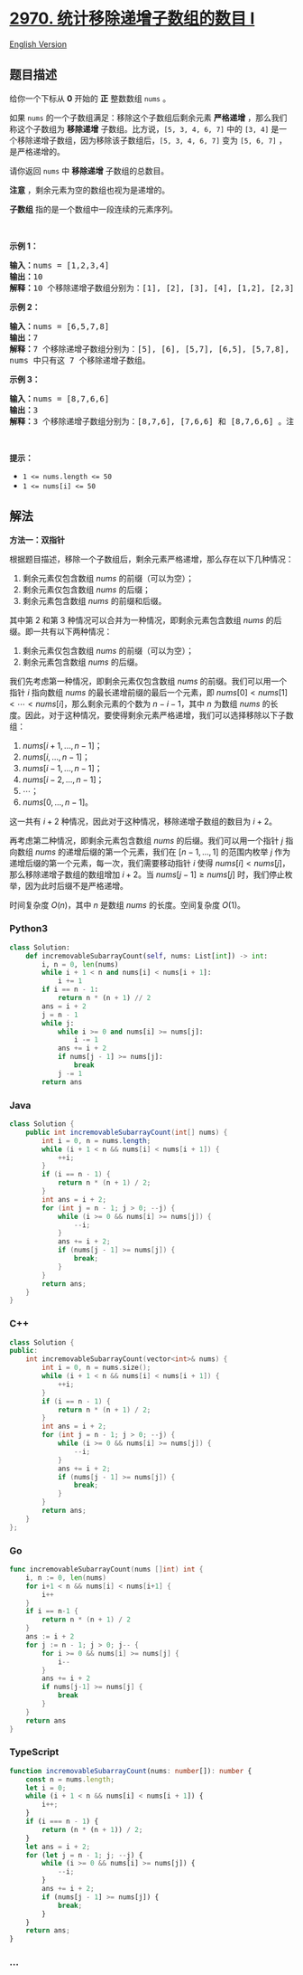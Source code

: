 # [2970. 统计移除递增子数组的数目 I](https://leetcode.cn/problems/count-the-number-of-incremovable-subarrays-i)

[English Version](/solution/2900-2999/2970.Count%20the%20Number%20of%20Incremovable%20Subarrays%20I/README_EN.md)

## 题目描述

<!-- 这里写题目描述 -->

<p>给你一个下标从 <strong>0</strong>&nbsp;开始的 <b>正</b>&nbsp;整数数组&nbsp;<code>nums</code>&nbsp;。</p>

<p>如果 <code>nums</code>&nbsp;的一个子数组满足：移除这个子数组后剩余元素 <strong>严格递增</strong>&nbsp;，那么我们称这个子数组为 <strong>移除递增</strong>&nbsp;子数组。比方说，<code>[5, 3, 4, 6, 7]</code>&nbsp;中的 <code>[3, 4]</code>&nbsp;是一个移除递增子数组，因为移除该子数组后，<code>[5, 3, 4, 6, 7]</code>&nbsp;变为&nbsp;<code>[5, 6, 7]</code>&nbsp;，是严格递增的。</p>

<p>请你返回 <code>nums</code>&nbsp;中 <b>移除递增</b>&nbsp;子数组的总数目。</p>

<p><b>注意</b>&nbsp;，剩余元素为空的数组也视为是递增的。</p>

<p><strong>子数组</strong> 指的是一个数组中一段连续的元素序列。</p>

<p>&nbsp;</p>

<p><strong class="example">示例 1：</strong></p>

<pre>
<b>输入：</b>nums = [1,2,3,4]
<b>输出：</b>10
<b>解释：</b>10 个移除递增子数组分别为：[1], [2], [3], [4], [1,2], [2,3], [3,4], [1,2,3], [2,3,4] 和 [1,2,3,4]。移除任意一个子数组后，剩余元素都是递增的。注意，空数组不是移除递增子数组。
</pre>

<p><strong class="example">示例 2：</strong></p>

<pre>
<b>输入：</b>nums = [6,5,7,8]
<b>输出：</b>7
<b>解释：</b>7<strong>&nbsp;</strong>个移除递增子数组分别为：[5], [6], [5,7], [6,5], [5,7,8], [6,5,7] 和 [6,5,7,8] 。
nums 中只有这 7 个移除递增子数组。
</pre>

<p><strong class="example">示例 3：</strong></p>

<pre>
<b>输入：</b>nums = [8,7,6,6]
<b>输出：</b>3
<b>解释：</b>3 个移除递增子数组分别为：[8,7,6], [7,6,6] 和 [8,7,6,6] 。注意 [8,7] 不是移除递增子数组因为移除 [8,7] 后 nums 变为 [6,6] ，它不是严格递增的。
</pre>

<p>&nbsp;</p>

<p><strong>提示：</strong></p>

<ul>
	<li><code>1 &lt;= nums.length &lt;= 50</code></li>
	<li><code>1 &lt;= nums[i] &lt;= 50</code></li>
</ul>

## 解法

<!-- 这里可写通用的实现逻辑 -->

**方法一：双指针**

根据题目描述，移除一个子数组后，剩余元素严格递增，那么存在以下几种情况：

1. 剩余元素仅包含数组 $nums$ 的前缀（可以为空）；
1. 剩余元素仅包含数组 $nums$ 的后缀；
1. 剩余元素包含数组 $nums$ 的前缀和后缀。

其中第 $2$ 和第 $3$ 种情况可以合并为一种情况，即剩余元素包含数组 $nums$ 的后缀。即一共有以下两种情况：

1. 剩余元素仅包含数组 $nums$ 的前缀（可以为空）；
1. 剩余元素包含数组 $nums$ 的后缀。

我们先考虑第一种情况，即剩余元素仅包含数组 $nums$ 的前缀。我们可以用一个指针 $i$ 指向数组 $nums$ 的最长递增前缀的最后一个元素，即 $nums[0] \lt nums[1] \lt \cdots \lt nums[i]$，那么剩余元素的个数为 $n - i - 1$，其中 $n$ 为数组 $nums$ 的长度。因此，对于这种情况，要使得剩余元素严格递增，我们可以选择移除以下子数组：

1. $nums[i+1,...,n-1]$；
1. $nums[i,...,n-1]$；
1. $nums[i-1,...,n-1]$；
1. $nums[i-2,...,n-1]$；
1. $\cdots$；
1. $nums[0,...,n-1]$。

这一共有 $i + 2$ 种情况，因此对于这种情况，移除递增子数组的数目为 $i + 2$。

再考虑第二种情况，即剩余元素包含数组 $nums$ 的后缀。我们可以用一个指针 $j$ 指向数组 $nums$ 的递增后缀的第一个元素，我们在 $[n - 1,...,1]$ 的范围内枚举 $j$ 作为递增后缀的第一个元素，每一次，我们需要移动指针 $i$ 使得 $nums[i] \lt nums[j]$，那么移除递增子数组的数组增加 $i + 2$。当 $nums[j - 1] \ge nums[j]$ 时，我们停止枚举，因为此时后缀不是严格递增。

时间复杂度 $O(n)$，其中 $n$ 是数组 $nums$ 的长度。空间复杂度 $O(1)$。

<!-- tabs:start -->

### **Python3**

<!-- 这里可写当前语言的特殊实现逻辑 -->

```python
class Solution:
    def incremovableSubarrayCount(self, nums: List[int]) -> int:
        i, n = 0, len(nums)
        while i + 1 < n and nums[i] < nums[i + 1]:
            i += 1
        if i == n - 1:
            return n * (n + 1) // 2
        ans = i + 2
        j = n - 1
        while j:
            while i >= 0 and nums[i] >= nums[j]:
                i -= 1
            ans += i + 2
            if nums[j - 1] >= nums[j]:
                break
            j -= 1
        return ans
```

### **Java**

<!-- 这里可写当前语言的特殊实现逻辑 -->

```java
class Solution {
    public int incremovableSubarrayCount(int[] nums) {
        int i = 0, n = nums.length;
        while (i + 1 < n && nums[i] < nums[i + 1]) {
            ++i;
        }
        if (i == n - 1) {
            return n * (n + 1) / 2;
        }
        int ans = i + 2;
        for (int j = n - 1; j > 0; --j) {
            while (i >= 0 && nums[i] >= nums[j]) {
                --i;
            }
            ans += i + 2;
            if (nums[j - 1] >= nums[j]) {
                break;
            }
        }
        return ans;
    }
}
```

### **C++**

```cpp
class Solution {
public:
    int incremovableSubarrayCount(vector<int>& nums) {
        int i = 0, n = nums.size();
        while (i + 1 < n && nums[i] < nums[i + 1]) {
            ++i;
        }
        if (i == n - 1) {
            return n * (n + 1) / 2;
        }
        int ans = i + 2;
        for (int j = n - 1; j > 0; --j) {
            while (i >= 0 && nums[i] >= nums[j]) {
                --i;
            }
            ans += i + 2;
            if (nums[j - 1] >= nums[j]) {
                break;
            }
        }
        return ans;
    }
};
```

### **Go**

```go
func incremovableSubarrayCount(nums []int) int {
	i, n := 0, len(nums)
	for i+1 < n && nums[i] < nums[i+1] {
		i++
	}
	if i == n-1 {
		return n * (n + 1) / 2
	}
	ans := i + 2
	for j := n - 1; j > 0; j-- {
		for i >= 0 && nums[i] >= nums[j] {
			i--
		}
		ans += i + 2
		if nums[j-1] >= nums[j] {
			break
		}
	}
	return ans
}
```

### **TypeScript**

```ts
function incremovableSubarrayCount(nums: number[]): number {
    const n = nums.length;
    let i = 0;
    while (i + 1 < n && nums[i] < nums[i + 1]) {
        i++;
    }
    if (i === n - 1) {
        return (n * (n + 1)) / 2;
    }
    let ans = i + 2;
    for (let j = n - 1; j; --j) {
        while (i >= 0 && nums[i] >= nums[j]) {
            --i;
        }
        ans += i + 2;
        if (nums[j - 1] >= nums[j]) {
            break;
        }
    }
    return ans;
}
```

### **...**

```

```

<!-- tabs:end -->
